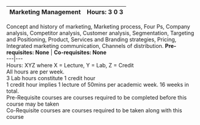 **Marketing Management** | **Hours: 3 0 3**  
---|---  
Concept and history of marketing, Marketing process, Four Ps, Company analysis, Competitor analysis, Customer analysis, Segmentation, Targeting and Positioning, Product, Services and Branding strategies, Pricing, Integrated marketing communication, Channels of distribution. 
**Pre-requisites: None** | **Co-requisites: None**  
---|---  
Hours: XYZ where X = Lecture, Y = Lab, Z = Credit  
All hours are per week.  
3 Lab hours constitute 1 credit hour  
1 credit hour implies 1 lecture of 50mins per academic week. 16 weeks in total.  
Pre-Requisite courses are courses required to be completed before this course may be taken  
Co-Requisite courses are courses required to be taken along with this course
